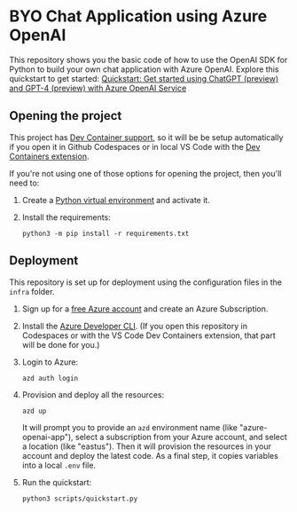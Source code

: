 # BYO Chat Application using Azure OpenAI

This repository shows you the basic code of how to use the OpenAI SDK for Python to build your own chat application with Azure OpenAI. Explore this quickstart to get started: [Quickstart: Get started using ChatGPT (preview) and GPT-4 (preview) with Azure OpenAI Service](https://learn.microsoft.com/en-us/azure/cognitive-services/openai/chatgpt-quickstart?pivots=programming-language-python&tabs=command-line)


## Opening the project

This project has [Dev Container support](https://code.visualstudio.com/docs/devcontainers/containers), so it will be be setup automatically if you open it in Github Codespaces or in local VS Code with the [Dev Containers extension](https://marketplace.visualstudio.com/items?itemName=ms-vscode-remote.remote-containers).

If you're not using one of those options for opening the project, then you'll need to:

1. Create a [Python virtual environment](https://docs.python.org/3/tutorial/venv.html#creating-virtual-environments) and activate it.

2. Install the requirements:

    ```shell
    python3 -m pip install -r requirements.txt
    ```


## Deployment

This repository is set up for deployment using the configuration files in the `infra` folder.

1. Sign up for a [free Azure account](https://azure.microsoft.com/free/) and create an Azure Subscription.
2. Install the [Azure Developer CLI](https://learn.microsoft.com/azure/developer/azure-developer-cli/install-azd). (If you open this repository in Codespaces or with the VS Code Dev Containers extension, that part will be done for you.)
3. Login to Azure:

    ```shell
    azd auth login
    ```

4. Provision and deploy all the resources:

    ```shell
    azd up
    ```

    It will prompt you to provide an `azd` environment name (like "azure-openai-app"), select a subscription from your Azure account, and select a location (like "eastus"). Then it will provision the resources in your account and deploy the latest code. As a final step, it copies variables into a local `.env` file.

5. Run the quickstart:

    ```
    python3 scripts/quickstart.py
    ```